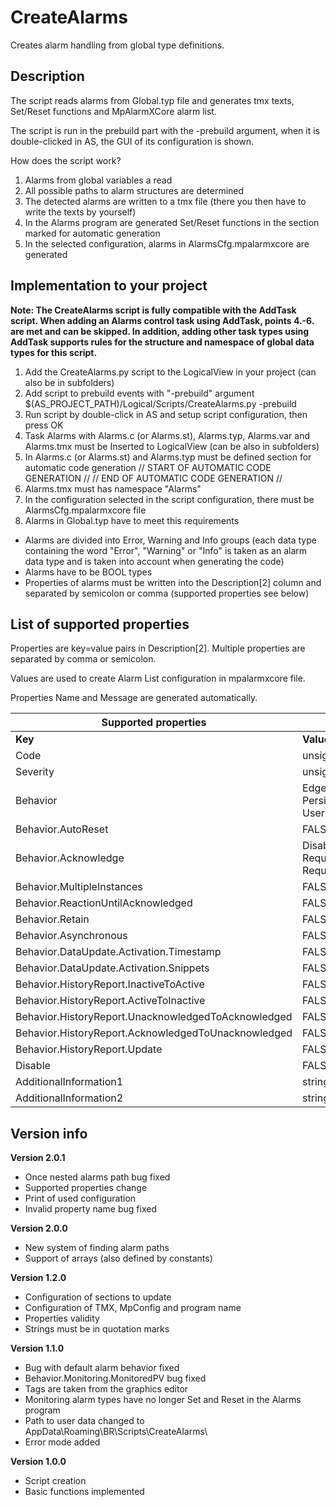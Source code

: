 # CreateAlarms

Creates alarm handling from global type definitions.

## Description

The script reads alarms from Global.typ file and generates tmx texts, Set/Reset functions and MpAlarmXCore alarm list.

The script is run in the prebuild part with the -prebuild argument, when it is double-clicked in AS, the GUI of its configuration is shown.

How does the script work?

1. Alarms from global variables a read
2. All possible paths to alarm structures are determined
3. The detected alarms are written to a tmx file (there you then have to write the texts by yourself)
4. In the Alarms program are generated Set/Reset functions in the section marked for automatic generation
5. In the selected configuration, alarms in AlarmsCfg.mpalarmxcore are generated

## Implementation to your project

__Note: The CreateAlarms script is fully compatible with the AddTask script. When adding an Alarms control task using AddTask, points 4.-6. are met and can be skipped. In addition, adding other task types using AddTask supports rules for the structure and namespace of global data types for this script.__
1. Add the CreateAlarms.py script to the LogicalView in your project (can also be in subfolders)
2. Add script to prebuild events with "-prebuild" argument
	$(AS_PROJECT_PATH)/Logical/Scripts/CreateAlarms.py -prebuild
3. Run script by double-click in AS and setup script configuration, then press OK
4. Task Alarms with Alarms.c (or Alarms.st), Alarms.typ, Alarms.var and Alarms.tmx must be Inserted to LogicalView
	(can be also in subfolders)
5. In Alarms.c (or Alarms.st) and Alarms.typ must be defined section for automatic code generation
	// START OF AUTOMATIC CODE GENERATION //
	// END OF AUTOMATIC CODE GENERATION //
6. Alarms.tmx must has namespace "Alarms"
7. In the configuration selected in the script configuration, there must be AlarmsCfg.mpalarmxcore file
8. Alarms in Global.typ have to meet this requirements
- Alarms are divided into Error, Warning and Info groups (each data type containing the word "Error", "Warning" or "Info" is taken as an alarm data type and is taken into account when generating the code)
- Alarms have to be BOOL types
- Properties of alarms must be written into the Description[2] column and separated by semicolon or comma (supported properties see below)

## List of supported properties

Properties are key=value pairs in Description[2]. Multiple properties are separated by comma or semicolon.

Values are used to create Alarm List configuration in mpalarmxcore file.

Properties Name and Message are generated automatically.

| Supported properties                      			|                                                                |
|-------------------------------------------------------|----------------------------------------------------------------|
| __Key__												| __Value__                                                      |
| Code													| unsigned integer                                               |
| Severity                               			   	| unsigned integer                                               |
| Behavior                               			   	| EdgeAlarm, PersistentAlarm, UserDefined                        |
| Behavior.AutoReset             			         	| FALSE, TRUE                                                    |
| Behavior.Acknowledge             		         	   	| Disabled, Required, RequiredAfterActive, RequiredAndResettable |
| Behavior.MultipleInstances             			   	| FALSE, TRUE                                                    |
| Behavior.ReactionUntilAcknowledged	        		| FALSE, TRUE                                                    |
| Behavior.Retain										| FALSE, TRUE                                                    |
| Behavior.Asynchronous                     			| FALSE, TRUE                                                    |
| Behavior.DataUpdate.Activation.Timestamp  			| FALSE, TRUE                                                    |
| Behavior.DataUpdate.Activation.Snippets   			| FALSE, TRUE                                                    |
| Behavior.HistoryReport.InactiveToActive   			| FALSE, TRUE                                                    |
| Behavior.HistoryReport.ActiveToInactive   			| FALSE, TRUE                                                    |
| Behavior.HistoryReport.UnacknowledgedToAcknowledged   | FALSE, TRUE                                                    |
| Behavior.HistoryReport.AcknowledgedToUnacknowledged   | FALSE, TRUE                                                    |
| Behavior.HistoryReport.Update							| FALSE, TRUE                                                    |
| Disable												| FALSE, TRUE                                                    |
| AdditionalInformation1								| string                                                         |
| AdditionalInformation2								| string                                                         |

## Version info
__Version 2.0.1__
- Once nested alarms path bug fixed
- Supported properties change
- Print of used configuration
- Invalid property name bug fixed
	
__Version 2.0.0__
- New system of finding alarm paths
- Support of arrays (also defined by constants)

__Version 1.2.0__
- Configuration of sections to update
- Configuration of TMX, MpConfig and program name
- Properties validity
- Strings must be in quotation marks

__Version 1.1.0__
- Bug with default alarm behavior fixed
- Behavior.Monitoring.MonitoredPV bug fixed
- Tags are taken from the graphics editor
- Monitoring alarm types have no longer Set and Reset in the Alarms program
- Path to user data changed to AppData\Roaming\BR\Scripts\CreateAlarms\
- Error mode added
	
__Version 1.0.0__

- Script creation
- Basic functions implemented
